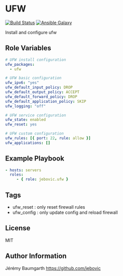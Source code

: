 UFW
===

[![Build Status](https://travis-ci.org/jebovic/ansible-ufw.svg?branch=master)](https://travis-ci.org/jebovic/ansible-ufw) [![Ansible Galaxy](https://img.shields.io/badge/galaxy-jebovic.ufw-blue.svg?style=flat)](https://galaxy.ansible.com/jebovic/ufw)

Install and configure ufw

Role Variables
--------------

```yaml
# UFW install configuration
ufw_packages:
  - ufw

# UFW basic configuration
ufw_ipv6: "yes"
ufw_default_input_policy: DROP
ufw_default_output_policy: ACCEPT
ufw_default_forward_policy: DROP
ufw_default_application_policy: SKIP
ufw_logging: "off"

# UFW service configuration
ufw_state: enabled
ufw_reset: yes

# UFW custom configuration
ufw_rules: [{ port: 22, rule: allow }]
ufw_applications: []
```

Example Playbook
----------------

```yaml
- hosts: servers
  roles:
     - { role: jebovic.ufw }
```

Tags
----

* ufw_reset : only reset firewall rules
* ufw_config : only update config and reload firewall

License
-------

MIT

Author Information
------------------

Jérémy Baumgarth https://github.com/jebovic